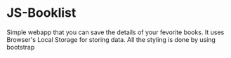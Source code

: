 # JS-Booklist

Simple webapp that you can save the details of your fevorite books. 
It uses Browser's Local Storage for storing data.
All the styling is done by using bootstrap 

